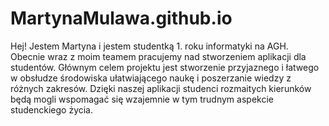 # MartynaMulawa.github.io
Hej!
Jestem Martyna i jestem studentką 1. roku informatyki na AGH. 
Obecnie wraz z moim teamem pracujemy nad stworzeniem aplikacji dla studentów.
Głównym celem projektu jest stworzenie przyjaznego i łatwego w obsłudze środowiska ułatwiającego naukę i poszerzanie wiedzy z różnych zakresów. Dzięki naszej aplikacji studenci rozmaitych kierunków będą mogli wspomagać się wzajemnie w tym trudnym aspekcie studenckiego życia.
